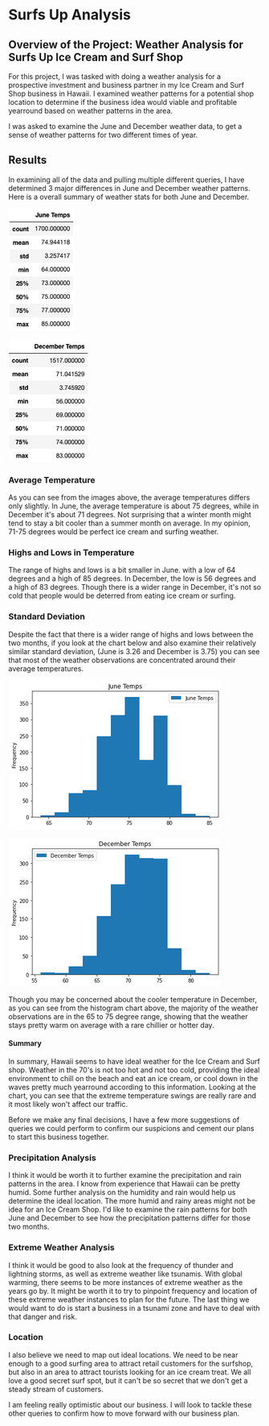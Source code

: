 # Surfs Up Analysis

## Overview of the Project: Weather Analysis for Surfs Up Ice Cream and Surf Shop

For this project, I was tasked with doing a weather analysis for a prospective investment and business partner in my Ice Cream and Surf Shop business in Hawaii. I examined weather patterns for a potential shop location to determine if the business idea would viable and profitable yearround based on weather patterns in the area. 

I was asked to examine the June and December weather data, to get a sense of weather patterns for two different times of year. 

## Results

In examining all of the data and pulling multiple different queries, I have determined 3 major differences in June and December weather patterns. 
Here is a overall summary of weather stats for both June and December. 

![JuneStats.png](https://github.com/melaniekelsey/surfs_up/blob/main/Resources/JuneStats.png)

![DecemberStats.png](https://github.com/melaniekelsey/surfs_up/blob/main/Resources/DecemberStats.png)

### Average Temperature
As you can see from the images above, the average temperatures differs only slightly. In June, the average temperature is about 75 degrees, while in December it's about 71 degrees. Not surprising that a winter month might tend to stay a bit cooler than a summer month on average. In my opinion, 71-75 degrees would be perfect ice cream and surfing weather. 

### Highs and Lows in Temperature
The range of highs and lows is a bit smaller in June. with a low of 64 degrees and a high of 85 degrees. In December, the low is 56 degrees and a high of 83 degrees. Though there is a wider range in December, it's not so cold that people would be deterred from eating ice cream or surfing. 

### Standard Deviation
Despite the fact that there is a wider range of highs and lows between the two months, if you look at the chart below and also examine their relatively similar standard deviation, (June is 3.26 and December is 3.75) you can see that most of the weather observations are concentrated around their average temperatures. 

![JuneTemps.png](https://github.com/melaniekelsey/surfs_up/blob/main/Resources/JuneTemps.png)

![DecemberTemps.png](https://github.com/melaniekelsey/surfs_up/blob/main/Resources/DecemberTemps.png)

Though you may be concerned about the cooler temperature in December, as you can see from the histogram chart above, the majority of the weather observations are in the 65 to 75 degree range, showing that the weather stays pretty warm on average with a rare chillier or hotter day. 

#### Summary
In summary, Hawaii seems to have ideal weather for the Ice Cream and Surf shop. Weather in the 70's is not too hot and not too cold, providing the ideal environment to chill on the beach and eat an ice cream, or cool down in the waves pretty much yearround according to this information. Looking at the chart, you can see that the extreme temperature swings are really rare and it most likely won't affect our traffic. 

Before we make any final decisions, I have a few more suggestions of queries we could perform to confirm our suspicions and cement our plans to start this business together. 

### Precipitation Analysis
I think it would be worth it to further examine the precipitation and rain patterns in the area. I know from experience that Hawaii can be pretty humid. Some further analysis on the humidity and rain would help us determine the ideal location. The more humid and rainy areas might not be idea for an Ice Cream Shop. I'd like to examine the rain patterns for both June and December to see how the precipitation patterns differ for those two months.  

### Extreme Weather Analysis
I think it would be good to also look at the frequency of thunder and lightning storms, as well as extreme weather like tsunamis. With global warming, there seems to be more instances of extreme weather as the years go by. It might be worth it to try to pinpoint frequency and location of these extreme weather instances to plan for the future. The last thing we would want to do is start a business in a tsunami zone and have to deal with that danger and risk. 

### Location
I also believe we need to map out ideal locations. We need to be near enough to a good surfing area to attract retail customers for the surfshop, but also in an area to attract tourists looking for an ice cream treat. We all love a good secret surf spot, but it can't be so secret that we don't get a steady stream of customers. 

I am feeling really optimistic about our business. I will look to tackle these other queries to confirm how to move forward with our business plan. 

